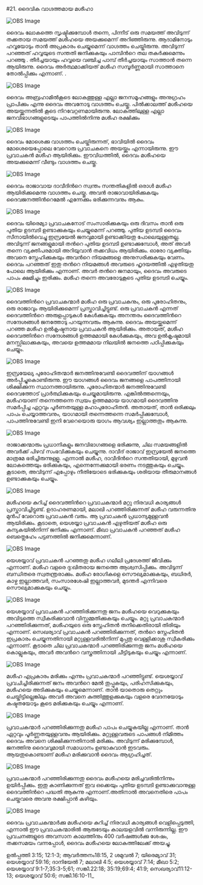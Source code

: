 #21. ദൈവിക വാഗ്ദത്തമായ മശീഹാ

![OBS Image](https://cdn.door43.org/obs/jpg/360px/obs-en-21-01.jpg)

ദൈവം ലോകത്തെ സൃഷ്ടിക്കുമ്പോള്‍ തന്നെ, പിന്നീട് ഒരു സമയത്ത് അവിടുന്ന് തക്കതായ സമയത്ത്  മശീഹയെ അയക്കുമെന്ന് അറിഞ്ഞിരുന്നു. ആദാമിനോടും  ഹവ്വയോടും താന്‍ അപ്രകാരം  ചെയ്യുമെന്ന് വാഗ്ദത്തം ചെയ്തിരുന്നു. അവിടുന്ന് പറഞ്ഞത് ഹവ്വയുടെ സന്തതി ജനിക്കുകയും പാമ്പിന്‍റെ തല തകര്‍ക്കുമെന്നും പറഞ്ഞു . തീര്‍ച്ചയായും ഹവ്വയെ വഞ്ചിച്ച പാമ്പ് തീര്‍ച്ചയായും സാത്താന്‍ തന്നെ ആയിരുന്നു. ദൈവം അര്‍ത്ഥമാക്കിയത് മശീഹ സമ്പൂര്‍ണ്ണമായി സാത്താനെ തോല്‍പ്പിക്കും എന്നാണ്. .

![OBS Image](https://cdn.door43.org/obs/jpg/360px/obs-en-21-02.jpg)

ദൈവം അബ്രഹാമില്‍കൂടെ ലോകത്തുള്ള എല്ലാ  ജനസമൂഹങ്ങളും അനുഗ്രഹം പ്രാപിക്കും എന്നു ദൈവം അവനോടു വാഗ്ദത്തം ചെയ്തു.  പില്‍ക്കാലത്ത് മശീഹയെ അയയ്ക്കുന്നതില്‍ കൂടെ നിറവേറ്റണമായിരുന്നു. ലോകത്തിലുള്ള എല്ലാ ജനവിഭാഗങ്ങളുടെയും പാപത്തില്‍നിന്നു മശീഹ രക്ഷിക്കും  

![OBS Image](https://cdn.door43.org/obs/jpg/360px/obs-en-21-03.jpg)

ദൈവം മോശെക്കു വാഗ്ദത്തം ചെയ്തിരുന്നത്, ഭാവിയില്‍ ദൈവം മോശെയെപ്പോലെ വേറൊരു പ്രവാചകനെ അയയ്ക്കും എന്നായിരുന്നു. ഈ പ്രവാചകന്‍ മശീഹ ആയിരിക്കും. ഈവിധത്തില്‍, ദൈവം മശീഹയെ അയക്കുമെന്ന് വീണ്ടും  വാഗ്ദത്തം ചെയ്തു.

![OBS Image](https://cdn.door43.org/obs/jpg/360px/obs-en-21-04.jpg)

ദൈവം രാജാവായ  ദാവീദിന്‍റെ സ്വന്തം സന്തതികളില്‍ ഒരാള്‍  മശീഹ ആയിരിക്കുമെന്നു വാഗ്ദത്തം ചെയ്തു. അവന്‍  രാജാവായിരിക്കുകയും ദൈവജനത്തിന്‍റെമേല്‍ എന്നേക്കും ഭരിക്കുന്നവനും ആകും. 

![OBS Image](https://cdn.door43.org/obs/jpg/360px/obs-en-21-05.jpg)

ദൈവം യിരെമ്യാ പ്രവാചകനോട് സംസാരിക്കുകയും ഒരു ദിവസം താന്‍ ഒരു പുതിയ ഉടമ്പടി ഉണ്ടാക്കുകയും ചെയ്യുമെന്ന് പറഞ്ഞു. പുതിയ ഉടമ്പടി ദൈവം സീനായില്‍വെച്ചു  ഇസ്രയേല്‍ ജനവുമായി ഉണ്ടാക്കിയതു പോലെയുള്ളതല്ല. അവിടുന്ന് ജനങ്ങളുമായി തന്‍റെ പുതിയ ഉടമ്പടി ഉണ്ടാക്കുമ്പോള്‍, അത് അവര്‍ തന്നെ വ്യക്തിപരമായി അറിയുവാന്‍ തക്കവിധം ആയിരിക്കും. ഓരോ വ്യക്തിയും അവനെ സ്നേഹിക്കുകയും അവന്‍റെ നിയമങ്ങളെ അനുസരിക്കുകയും വേണം. ദൈവം പറഞ്ഞത് ഇതു തന്‍റെ നിയമങ്ങള്‍ അവരുടെ ഹൃദയത്തില്‍ എഴുതിയതു പോലെ ആയിരിക്കും എന്നാണ്. അവര്‍ തന്‍റെ ജനമായും, ദൈവം അവരുടെ പാപം ക്ഷമിച്ചും ഇരിക്കും. മശീഹ തന്നെ അവരോടുകൂടെ പുതിയ ഉടമ്പടി ചെയ്യും.

![OBS Image](https://cdn.door43.org/obs/jpg/360px/obs-en-21-06.jpg)

ദൈവത്തിന്‍റെ പ്രവാചകന്മാര്‍ മശീഹ ഒരു പ്രവാചകനും, ഒരു പുരോഹിതനും, ഒരു രാജാവും ആയിരിക്കുമെന്ന് പ്രസ്താവിച്ചിട്ടുണ്ട്. ഒരു പ്രവാചകന്‍ എന്നത് ദൈവത്തിന്‍റെ അരുളപ്പാടുകള്‍ കേള്‍ക്കുകയും അനന്തരം ദൈവത്തിന്‍റെ സന്ദേശങ്ങള്‍ ജനത്തോടു പറയുന്നവരും ആകുന്നു. ദൈവം അയയ്ക്കുമെന്ന് പറഞ്ഞ മശീഹ ഉല്‍കൃഷ്ടനായ പ്രവാചകന്‍ ആയിരിക്കും. അതായത്, മശീഹ ദൈവത്തിന്‍റെ സന്ദേശങ്ങള്‍ ഉത്തമമായി കേള്‍ക്കുകയും, അവ ഉല്‍കൃഷ്ടമായി മനസ്സിലാക്കുകയും, അവയെ ഉത്തമമായ നിലയില്‍ ജനത്തെ പഠിപ്പിക്കുകയും ചെയ്യും.

![OBS Image](https://cdn.door43.org/obs/jpg/360px/obs-en-21-07.jpg)

ഇസ്രയേല്യ പുരോഹിതന്മാര്‍ ജനത്തിനുവേണ്ടി ദൈവത്തിന് യാഗങ്ങള്‍ അര്‍പ്പിച്ചുകൊണ്ടിരുന്നു. ഈ യാഗങ്ങള്‍ ദൈവം ജനങ്ങളെ പാപത്തിനായി ശിക്ഷിക്കുന്ന സ്ഥാനത്തായിരുന്നു. പുരോഹിതന്മാര്‍ ജനത്തിനുവേണ്ടി ദൈവത്തോട് പ്രാര്‍ത്ഥിക്കുകയും ചെയ്യുമായിരുന്നു. എങ്കില്‍ത്തന്നെയും, മശീഹയാണ് തന്നെത്തന്നെ സ്വയം ഉത്തമമായ യാഗമായി ദൈവത്തിനു സമര്‍പ്പിച്ച  ഏറ്റവും പൂര്‍ണതയുള്ള  മഹാപുരോഹിതന്‍. അതായത്, താന്‍ ഒരിക്കലും പാപം ചെയ്യാത്തവനും, യാഗമായി തന്നെത്തന്നെ സമര്‍പ്പിക്കുമ്പോള്‍, പാപത്തിനുവേണ്ടി ഇനി വേറെയൊരു യാഗം ആവശ്യം ഇല്ലാത്തതും ആകുന്നു.  

![OBS Image](https://cdn.door43.org/obs/jpg/360px/obs-en-21-08.jpg)

രാജാക്കന്മാരും പ്രധാനികളും ജനവിഭാഗങ്ങളെ ഭരിക്കുന്നു, ചില സമയങ്ങളില്‍ അവര്‍ക്ക് പിഴവ്  സംഭവിക്കുകയും ചെയ്യുന്നു. ദാവീദ് രാജാവ് ഇസ്രയേല്‍ ജനത്തെ മാത്രമേ ഭരിച്ചിരുന്നുള്ളൂ. എന്നാല്‍ മശീഹ, ദാവീദിന്‍റെ സന്തതിയായി, മുഴുവന്‍ ലോകത്തെയും ഭരിക്കുകയും, എന്നെന്നേക്കുമായി ഭരണം നടത്തുകയും ചെയ്യും. കൂടാതെ, അവിടുന്ന് എപ്പോഴും നീതിയോടെ  ഭരിക്കുകയും ശരിയായ തീരുമാനങ്ങള്‍ ഉണ്ടാക്കുകയും ചെയ്യും. 

![OBS Image](https://cdn.door43.org/obs/jpg/360px/obs-en-21-09.jpg)

മശീഹയെ കുറിച്ച് ദൈവത്തിന്‍റെ പ്രവാചകന്മാര്‍ മറ്റു നിരവധി കാര്യങ്ങള്‍ പ്രസ്താവിച്ചിട്ടുണ്ട്. ഉദാഹരണമായി, മലാഖി പറഞ്ഞിരിക്കുന്നത് മശീഹ വരുന്നതിനു മുന്‍പ് വേറൊരു പ്രവാചകന്‍ വരും. ആ പ്രവാചകന്‍ പ്രധാന്യമുള്ളവന്‍ ആയിരിക്കും. കൂടാതെ, യെശയ്യാ പ്രവാചകന്‍ എഴുതിയത് മശീഹ ഒരു കന്യകയില്‍നിന്ന് ജനിക്കും എന്നാണ്. മീഖാ പ്രവാചകന്‍ പറഞ്ഞത് മശീഹ ബെത്ലെഹേം പട്ടണത്തില്‍ ജനിക്കുമെന്നാണ്. 

![OBS Image](https://cdn.door43.org/obs/jpg/360px/obs-en-21-10.jpg)

യെശയ്യാവ്  പ്രവാചകന്‍ പറഞ്ഞതു മശീഹ ഗലീലി പ്രദേശത്ത് ജീവിക്കും എന്നാണ്. മശീഹ വളരെ ദു:ഖിതരായ ജനത്തെ ആശ്വസിപ്പിക്കും. അവിടുന്ന് ബന്ധിതരെ സ്വതന്ത്രരാക്കും. മശീഹ രോഗികളെ സൌഖ്യമാക്കുകയും, ബധിരര്‍, കാഴ്ച ഇല്ലാത്തവര്‍, സംസാരശേഷി ഇല്ലാത്തവര്‍, മുടന്തര്‍ എന്നിവരെ സൌഖ്യമാക്കുകയും ചെയ്യും.  

![OBS Image](https://cdn.door43.org/obs/jpg/360px/obs-en-21-11.jpg)

യെശയ്യാവ് പ്രവാചകന്‍ പറഞ്ഞിരിക്കുന്നതു ജനം മശീഹയെ വെറുക്കുകയും അവിടുത്തെ സ്വീകരിക്കുവാന്‍ വിസ്സമ്മതിക്കുകയും ചെയ്യും. മറ്റു പ്രവാചകന്മാര്‍ പറഞ്ഞിരിക്കുന്നത്, മശീഹയുടെ ഒരു സ്നേഹിതന്‍ തനിക്കെതിരായി തിരിയും എന്നാണ്. സെഖര്യാവ് പ്രവാചകന്‍ പറഞ്ഞിരിക്കുന്നത്, തന്‍റെ സ്നേഹിതന്‍ ഇപ്രകാരം ചെയ്യുന്നതിനായി മറ്റുള്ളവരില്‍നിന്ന് മുപ്പതു വെള്ളിക്കാശു സ്വീകരിക്കും എന്നാണ്. കൂടാതെ ചില പ്രവാചകന്മാര്‍ പറഞ്ഞിരിക്കുന്നതു ജനം മശീഹയെ കൊല്ലുകയും, അവര്‍ അവന്‍റെ വസ്ത്രത്തിനായി ചീട്ടിടുകയും ചെയ്യും എന്നാണ്.

![OBS Image](https://cdn.door43.org/obs/jpg/360px/obs-en-21-12.jpg)

മശീഹ എപ്രകാരം മരിക്കും എന്നും പ്രവാചകന്മാര്‍ പറഞ്ഞിട്ടുണ്ട്.  യെശയ്യാവ് പ്രവചിച്ചിരിക്കുന്നത് ജനം അവന്‍റെ മേല്‍ തുപ്പുകയും, പരിഹസിക്കുകയും, മശീഹയെ അടിക്കുകയും ചെയ്യുമെന്നാണ്. താന്‍ യാതൊരു തെറ്റും ചെയ്തിട്ടില്ലെങ്കിലും അവര്‍ അവനെ കുത്തിത്തുളക്കുകയും വളരെ വേദനയോടും കഷ്ടതയോടും കൂടെ മരിക്കുകയും ചെയ്യും എന്നാണ്. 

![OBS Image](https://cdn.door43.org/obs/jpg/360px/obs-en-21-13.jpg)

പ്രവാചകന്മാര്‍ പറഞ്ഞിരിക്കുന്നതു മശീഹ പാപം ചെയ്യുകയില്ല എന്നാണ്. താന്‍ ഏറ്റവും പൂര്‍ണ്ണതയുള്ളവനും ആയിരിക്കും. മറ്റുള്ളവരുടെ പാപങ്ങള്‍ നിമിത്തം ദൈവം അവനെ ശിക്ഷിക്കുന്നതിനാല്‍ മരിക്കും. അവിടുന്ന് മരിക്കുമ്പോള്‍, ജനത്തിനു ദൈവവുമായി സമാധാനം ഉണ്ടാകുവാന്‍ ഇടവരും. ആയതുകൊണ്ടാണ്‌ മശീഹ മരിക്കുവാന്‍ ദൈവം ആഗ്രഹിച്ചത്‌.

![OBS Image](https://cdn.door43.org/obs/jpg/360px/obs-en-21-14.jpg)

പ്രവാചകന്മാര്‍ പറഞ്ഞിരിക്കുന്നതു ദൈവം മശീഹയെ മരിച്ചവരില്‍നിന്നും ഉയിര്‍പ്പിക്കും. ഇതു കാണിക്കുന്നത് ഇവ ഒക്കെയും പുതിയ ഉടമ്പടി ഉണ്ടാക്കുവാനുള്ള ദൈവത്തിന്‍റെ പദ്ധതി ആകുന്നു എന്നാണ്.അതിനാല്‍ അവനെതിരെ പാപം ചെയ്തവരെ അവനു രക്ഷിപ്പാന്‍ കഴിയും.

![OBS Image](https://cdn.door43.org/obs/jpg/360px/obs-en-21-15.jpg)

ദൈവം പ്രവാചകന്മാര്‍ക്കു മശീഹയെ കുറിച്ച് നിരവധി കാര്യങ്ങള്‍ വെളിപ്പെടുത്തി, എന്നാല്‍ ഈ പ്രവാചകന്മാരില്‍ ആരുടേയും കാലയളവില്‍ വന്നിരുന്നില്ല. ഈ പ്രവചനങ്ങളുടെ അവസാന കാലത്തിനും 400 വര്‍ഷങ്ങള്‍ക്കു ശേഷം, തക്കസമയം വന്നപ്പോള്‍, ദൈവം മശീഹയെ ലോകത്തിലേക്ക് അയച്ചു.

ഉല്‍പ്പത്തി 3:15; 12:1-3; ആവര്‍ത്തനം18:15, 2 ശമുവല്‍ 7; യിരെമ്യാവ് 31; യെശയ്യാവ്  59:16; ദാനിയേല്‍ 7; മലാഖി 4:5; യെശയ്യാവ് 7:14; മീഖാ 5:2;  യെശയ്യാവ്  9:1-7;35:3-5;61; സങ്കീ.22:18; 35:19;69:4; 41:9; സെഖര്യാവ്11:12-13; യെശയ്യാവ്  50:6; സങ്കീ.16:10-11_

